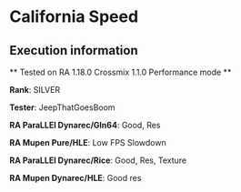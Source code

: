 # California Speed 

## Execution information

** Tested on RA 1.18.0 Crossmix 1.1.0 Performance mode **

**Rank**: SILVER

**Tester**: JeepThatGoesBoom


**RA ParaLLEl Dynarec/Gln64**: Good, Res

**RA Mupen Pure/HLE**: Low FPS Slowdown

**RA ParaLLEl Dynarec/Rice**: Good, Res, Texture

**RA Mupen Dynarec/HLE**: Good res